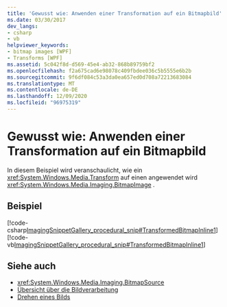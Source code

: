 ```yaml
---
title: 'Gewusst wie: Anwenden einer Transformation auf ein Bitmapbild'
ms.date: 03/30/2017
dev_langs:
- csharp
- vb
helpviewer_keywords:
- bitmap images [WPF]
- Transforms [WPF]
ms.assetid: 5c042f8d-d569-45e4-ab32-868b89759bf2
ms.openlocfilehash: f2a675cad6e98078c409fbdee036c5b5555e6b2b
ms.sourcegitcommit: 9f6df084c53a3da0ea657ed0d708a72213683084
ms.translationtype: MT
ms.contentlocale: de-DE
ms.lasthandoff: 12/09/2020
ms.locfileid: "96975319"
---
```

# <a name="how-to-apply-a-transform-to-a-bitmapimage"></a>Gewusst wie: Anwenden einer Transformation auf ein Bitmapbild
In diesem Beispiel wird veranschaulicht, wie ein <xref:System.Windows.Media.Transform> auf einen angewendet wird <xref:System.Windows.Media.Imaging.BitmapImage> .  
  
## <a name="example"></a>Beispiel  
 [!code-csharp[ImagingSnippetGallery_procedural_snip#TransformedBitmapInline1](~/samples/snippets/csharp/VS_Snippets_Wpf/ImagingSnippetGallery_procedural_snip/CSharp/TransformedBitmapExample.cs#transformedbitmapinline1)]
 [!code-vb[ImagingSnippetGallery_procedural_snip#TransformedBitmapInline1](~/samples/snippets/visualbasic/VS_Snippets_Wpf/ImagingSnippetGallery_procedural_snip/VB/TransformedBitmapExample.vb#transformedbitmapinline1)]  
  
## <a name="see-also"></a>Siehe auch

- <xref:System.Windows.Media.Imaging.BitmapSource>
- [Übersicht über die Bildverarbeitung](imaging-overview.md)
- [Drehen eines Bilds](../controls/how-to-rotate-an-image.md)
